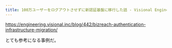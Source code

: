 ```yaml
---
title: 100万ユーザーをログアウトさせずに新認証基盤に移行した話 - Visional Engineering Blog
---
```


https://engineering.visional.inc/blog/442/bizreach-authentication-infrastructure-migration/

とても参考になる事例だ。

